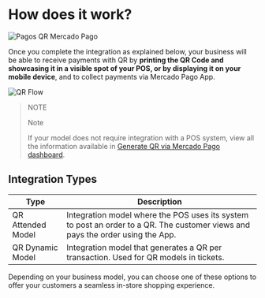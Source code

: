 # How does it work?

![Pagos QR Mercado Pago](/images/mobile/qr_mla2.es.png)

Once you complete the integration as explained below, your business will be able to receive payments with QR by **printing the QR Code and showcasing it in a visible spot of your POS, or by displaying it on your mobile device**, and to collect payments via Mercado Pago App.

![QR Flow](/images/mobile/qr_flujo.es.png)

> NOTE
>
> Note
>
> If your model does not require integration with a POS system, view all the information available in [Generate QR via Mercado Pago dashboard](https://www.mercadopago[FAKER][URL][DOMAIN]/developers/en/docs/qr-code/integrations-front).

## Integration Types

| Type | Description |
| --- | --- |
| QR Attended Model | Integration model where the POS uses its system to post an order to a QR. The customer views and pays the order using the App.  |
| QR Dynamic Model  | Integration model that generates a QR per transaction. Used for QR models in tickets.  |

Depending on your business model, you can choose one of these options to offer your customers a seamless in-store shopping experience.